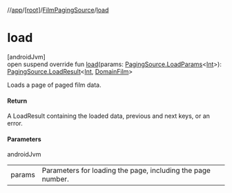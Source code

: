 //[app](../../../index.md)/[[root]](../index.md)/[FilmPagingSource](index.md)/[load](load.md)

# load

[androidJvm]\
open suspend override fun [load](load.md)(params: [PagingSource.LoadParams](https://developer.android.com/reference/kotlin/androidx/paging/PagingSource.LoadParams.html)&lt;[Int](https://kotlinlang.org/api/latest/jvm/stdlib/kotlin/-int/index.html)&gt;): [PagingSource.LoadResult](https://developer.android.com/reference/kotlin/androidx/paging/PagingSource.LoadResult.html)&lt;[Int](https://kotlinlang.org/api/latest/jvm/stdlib/kotlin/-int/index.html), [DomainFilm](../../com.example.filmapplication.domain/-domain-film/index.md)&gt;

Loads a page of paged film data.

#### Return

A LoadResult containing the loaded data, previous and next keys, or an error.

#### Parameters

androidJvm

| | |
|---|---|
| params | Parameters for loading the page, including the page number. |
